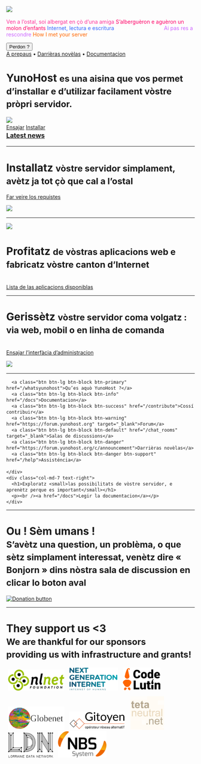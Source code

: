 <div class="teasing-part">                                                                      

  <div class="home-logo">
    <img src="/images/ynh_logo_white_300dpi.png" width="100"/>
  </div>

  <div class="punchline">
    <p>
      <span class="yolo 1" style="color: #FF3399;">Ven a l’ostal, soi albergat en çò d’una amiga</span>
      <span class="yolo 2" style="color: #FF0066;">S’alberguèron e aguèron un molon d’enfants</span>
      <span class="yolo 3" style="color: #3366FF;">Internet, lectura e escritura</span>
      <span class="yolo 4" style="color: #FFFFFF;">monssur@michu.fr</span>
      <span class="yolo 5" style="color: #CC66FF;">Ai pas res a rescondre</span>
      <span class="yolo 6" style="color: #FF6600;">How I met your server</span>
    </p>
    <button class="btn btn-primary btn-lg btn-block yolobtn">Perdon ?</button>
  </div>

  <div class="main-links hidden-xs">
    <a href="/whatsyunohost">A prepaus</a> <span class="colored-bar">•</span> 
    <a href="https://forum.yunohost.org/c/announcement" target="_blank">Darrièras novèlas</a> <span class="colored-bar">•</span> 
    <a href="/docs">Documentacion</a>
  </div>

</div><!-- teasing-part -->

<div class="boring-part" markdown="1">

  <h1>YunoHost <small> es una aisina que vos permet d’installar e d’utilizar facilament vòstre pròpri servidor.</small></h1>

  <div class="home-panel">
    <img src="/images/home_panel.jpg" />
  </div>

  <div class="call-to-action">
    <a class="btn btn-primary btn-lg" href="/try">Ensajar</a>
    <a class="btn btn-success btn-lg" href="/install">Installar</a>
    <h2 style="margin-top: 0"><small><a href="https://forum.yunohost.org/c/announcement">Latest news</a></small></h2>
  </div>

  <hr />

  <div class="row cf">
    <div class="col-md-7">
      <h1>Installatz <small>vòstre servidor simplament, avètz ja tot çò que cal a l’ostal</small></h1>
      <p><a href="/hardware">Far veire los requistes</a></p>
    </div>
    <div class="col-md-4">
      <div class="feature-pic">
        <img src="/images/home_install.png" />
      </div>
    </div>
  </div>

  <hr />

  <div class="row cf">
    <div class="col-md-4">
      <div class="feature-pic">
        <img src="/images/home_enjoy.jpg" />
      </div>
    </div>
    <div class="col-md-7 text-right">
      <h1>Profitatz <small>de vòstras aplicacions web e fabricatz vòstre canton d’Internet</small></h1>
      <p><br /><a href="/apps">Lista de las aplicacions disponiblas</a></p>
    </div>
  </div>

  <hr />

  <div class="row cf">
    <div class="col-md-7">
      <h1>Gerissètz <small>vòstre servidor coma volgatz : via web, mobil o en linha de comanda</small></h1>
      <p><br /><a href="/try">Ensajar l’interfàcia d’administracion</a></p>
    </div>
    <div class="col-md-4">
      <div class="feature-pic">
        <img src="/images/home_manage.jpg" />
      </div>
    </div>
  </div>

  <hr />

  <div class="row cf">
    <div class="col-md-4 button-list">

      <a class="btn btn-lg btn-block btn-primary" href="/whatsyunohost">Qu’es aquò YunoHost ?</a>
      <a class="btn btn-lg btn-block btn-info" href="/docs">Documentacion</a>
      <a class="btn btn-lg btn-block btn-success" href="/contribute">Cossí contribuir</a>
      <a class="btn btn-lg btn-block btn-warning" href="https://forum.yunohost.org" target="_blank">Forum</a>
      <a class="btn btn-lg btn-block btn-default" href="/chat_rooms" target="_blank">Salas de discussions</a>
      <a class="btn btn-lg btn-block btn-danger" href="https://forum.yunohost.org/c/announcement">Darrièras novèlas</a>
      <a class="btn btn-lg btn-block btn-danger btn-support" href="/help">Assisténcia</a>

    </div>
    <div class="col-md-7 text-right">
      <h1>Exploratz <small>las possibilitats de vòstre servidor, e aprenètz perque es important</small></h1>
      <p><br /><a href="/docs">Legir la documentacion</a></p>
    </div>
  </div>

  <hr />

  <div class="text-center">
    <h1>Ou ! Sèm umans !<br /><small> S’avètz una question, un problèma, o que sètz simplament interessat, venètz dire « Bonjorn » dins nòstra sala de discussion en clicar lo boton aval &nbsp;<span class="glyphicon glyphicon-share-alt"></span> </small></h1>

<p class="liberapay">
      <a href="https://liberapay.com/YunoHost" target="_blank"><img src="/images/liberapay_logo.svg" alt="Donation button" title="Liberapay" /></a>
    </p>
    
  </div>

  <hr />

  <div class="row cf">
    <div class="text-center">
    <h1>They support us &lt;3<br />
    <small>We are thankful for our sponsors <br/>providing us with infrastructure and grants!
    </h1>
    <p style="margin-left:auto;margin-right:auto;">
    <a style="padding: 5px;" href="https://nlnet.nl"><img src="/images/logo_nlnet.png" width="150px"/></a>
    <a style="padding: 5px;" href="https://www.ngi.eu"><img src="/images/logo_ngi.png" width="130px"/></a>
    <a style="padding: 5px;" href="https://www.codelutin.com"><img src="/images/logo_codelutin.png" width="100px"/></a>
    </p>
    <p style="margin-left:auto;margin-right:auto;">
    <a style="padding: 5px;" href="https://www.globenet.org"><img src="/images/logo_globenet.png" width="150px"/></a>
    <a style="padding: 5px;" href="https://www.gitoyen.net"><img src="/images/logo_gitoyen.png" width="150px"/></a>
    <a style="padding: 5px;" href="https://tetaneutral.net"><img src="/images/logo_tetaneutral.png" width="90px"/></a>
    <a style="padding: 5px;" href="https://ldn-fai.net"><img src="/images/logo_ldn.png" width="120px"/></a>
    <a style="padding: 5px;" href="https://www.nbs-system.com"><img src="/images/logo_nbs.png" width="130px"/></a>
    </p>
    </div>
  </div>


</div><!-- boring-part -->

<script type="text/javascript">
    jQuery('.teasing-part').css({
        marginTop: '0',
        display: 'block'
    });
    jQuery('.boring-part').css({
        marginTop: jQuery(window).height() + 100
    });
    jQuery( window ).resize(function() {
        jQuery('.boring-part').css({
            marginTop: jQuery('.teasing-part').height() + 100
        });
    });
    jQuery('.yolo').hide();
    randomNumber = Math.floor((Math.random()*jQuery('.yolo').length)+1);
    color = jQuery('.yolo.' + randomNumber).css('color');
    jQuery('.yolo.' + randomNumber).fadeIn();
    document.title = jQuery('.yolo.' + randomNumber).text();
    jQuery('.colored-bar').css({
      color: color,
      fontWeight: 'bold',
      padding: '1%'
    });
    jQuery('.yolobtn').css({
      background: color,
      borderColor: color
    }).on('click', function() {
      jQuery('html, body').animate({
        scrollTop: jQuery(window).height() + 80
      }, 500);
    });

</script>

